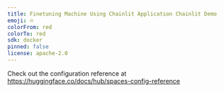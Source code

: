 ```yaml
---
title: Finetuning Machine Using Chainlit Application Chainlit Demo
emoji: 🔥
colorFrom: red
colorTo: red
sdk: docker
pinned: false
license: apache-2.0
---
```


Check out the configuration reference at https://huggingface.co/docs/hub/spaces-config-reference
